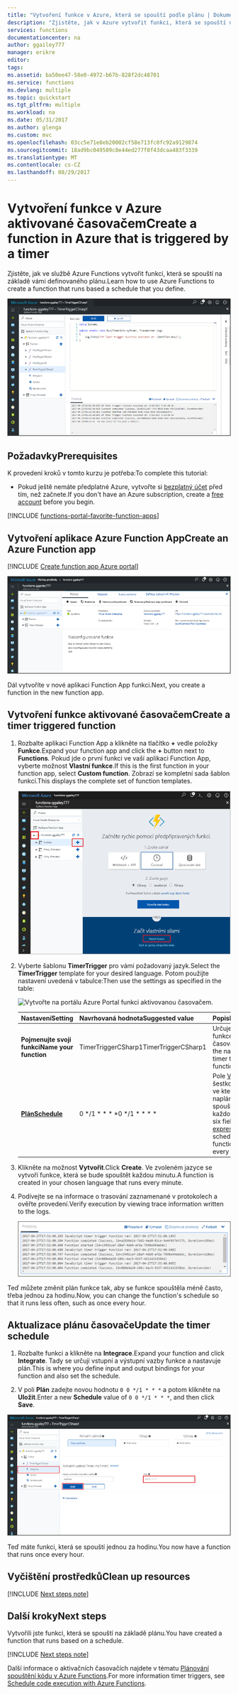 ```yaml
---
title: "Vytvoření funkce v Azure, která se spouští podle plánu | Dokumentace Microsoftu"
description: "Zjistěte, jak v Azure vytvořit funkci, která se spouští na základě vámi definovaného plánu."
services: functions
documentationcenter: na
author: ggailey777
manager: erikre
editor: 
tags: 
ms.assetid: ba50ee47-58e0-4972-b67b-828f2dc48701
ms.service: functions
ms.devlang: multiple
ms.topic: quickstart
ms.tgt_pltfrm: multiple
ms.workload: na
ms.date: 05/31/2017
ms.author: glenga
ms.custom: mvc
ms.openlocfilehash: 03cc5e71e8eb20002cf58e713fc0fc92a9129874
ms.sourcegitcommit: 18ad9bc049589c8e44ed277f8f43dcaa483f3339
ms.translationtype: MT
ms.contentlocale: cs-CZ
ms.lasthandoff: 08/29/2017
---
```

# <a name="create-a-function-in-azure-that-is-triggered-by-a-timer"></a><span data-ttu-id="32cbe-103">Vytvoření funkce v Azure aktivované časovačem</span><span class="sxs-lookup"><span data-stu-id="32cbe-103">Create a function in Azure that is triggered by a timer</span></span>

<span data-ttu-id="32cbe-104">Zjistěte, jak ve službě Azure Functions vytvořit funkci, která se spouští na základě vámi definovaného plánu.</span><span class="sxs-lookup"><span data-stu-id="32cbe-104">Learn how to use Azure Functions to create a function that runs based a schedule that you define.</span></span>

![Vytvoření aplikace Function App na webu Azure Portal](./media/functions-create-scheduled-function/function-app-in-portal-editor.png)

## <a name="prerequisites"></a><span data-ttu-id="32cbe-106">Požadavky</span><span class="sxs-lookup"><span data-stu-id="32cbe-106">Prerequisites</span></span>

<span data-ttu-id="32cbe-107">K provedení kroků v tomto kurzu je potřeba:</span><span class="sxs-lookup"><span data-stu-id="32cbe-107">To complete this tutorial:</span></span>

+ <span data-ttu-id="32cbe-108">Pokud ještě nemáte předplatné Azure, vytvořte si [bezplatný účet](https://azure.microsoft.com/free/?WT.mc_id=A261C142F) před tím, než začnete.</span><span class="sxs-lookup"><span data-stu-id="32cbe-108">If you don't have an Azure subscription, create a [free account](https://azure.microsoft.com/free/?WT.mc_id=A261C142F) before you begin.</span></span>

[!INCLUDE [functions-portal-favorite-function-apps](../../includes/functions-portal-favorite-function-apps.md)]

## <a name="create-an-azure-function-app"></a><span data-ttu-id="32cbe-109">Vytvoření aplikace Azure Function App</span><span class="sxs-lookup"><span data-stu-id="32cbe-109">Create an Azure Function app</span></span>

[!INCLUDE [Create function app Azure portal](../../includes/functions-create-function-app-portal.md)]

![Aplikace Function App byla úspěšně vytvořena.](./media/functions-create-first-azure-function/function-app-create-success.png)

<span data-ttu-id="32cbe-111">Dál vytvoříte v nové aplikaci Function App funkci.</span><span class="sxs-lookup"><span data-stu-id="32cbe-111">Next, you create a function in the new function app.</span></span>

<a name="create-function"></a>

## <a name="create-a-timer-triggered-function"></a><span data-ttu-id="32cbe-112">Vytvoření funkce aktivované časovačem</span><span class="sxs-lookup"><span data-stu-id="32cbe-112">Create a timer triggered function</span></span>

1. <span data-ttu-id="32cbe-113">Rozbalte aplikaci Function App a klikněte na tlačítko **+** vedle položky **Funkce**.</span><span class="sxs-lookup"><span data-stu-id="32cbe-113">Expand your function app and click the **+** button next to **Functions**.</span></span> <span data-ttu-id="32cbe-114">Pokud jde o první funkci ve vaší aplikaci Function App, vyberte možnost **Vlastní funkce**.</span><span class="sxs-lookup"><span data-stu-id="32cbe-114">If this is the first function in your function app, select **Custom function**.</span></span> <span data-ttu-id="32cbe-115">Zobrazí se kompletní sada šablon funkcí.</span><span class="sxs-lookup"><span data-stu-id="32cbe-115">This displays the complete set of function templates.</span></span>

    ![Stručný úvod do služby Functions na webu Azure Portal](./media/functions-create-scheduled-function/add-first-function.png)

2. <span data-ttu-id="32cbe-117">Vyberte šablonu **TimerTrigger** pro vámi požadovaný jazyk.</span><span class="sxs-lookup"><span data-stu-id="32cbe-117">Select the **TimerTrigger** template for your desired language.</span></span> <span data-ttu-id="32cbe-118">Potom použijte nastavení uvedená v tabulce:</span><span class="sxs-lookup"><span data-stu-id="32cbe-118">Then use the settings as specified in the table:</span></span>

    ![Vytvořte na portálu Azure Portal funkci aktivovanou časovačem.](./media/functions-create-scheduled-function/functions-create-timer-trigger.png)

    | <span data-ttu-id="32cbe-120">Nastavení</span><span class="sxs-lookup"><span data-stu-id="32cbe-120">Setting</span></span> | <span data-ttu-id="32cbe-121">Navrhovaná hodnota</span><span class="sxs-lookup"><span data-stu-id="32cbe-121">Suggested value</span></span> | <span data-ttu-id="32cbe-122">Popis</span><span class="sxs-lookup"><span data-stu-id="32cbe-122">Description</span></span> |
    |---|---|---|
    | <span data-ttu-id="32cbe-123">**Pojmenujte svoji funkci**</span><span class="sxs-lookup"><span data-stu-id="32cbe-123">**Name your function**</span></span> | <span data-ttu-id="32cbe-124">TimerTriggerCSharp1</span><span class="sxs-lookup"><span data-stu-id="32cbe-124">TimerTriggerCSharp1</span></span> | <span data-ttu-id="32cbe-125">Určuje název funkce aktivované časovačem.</span><span class="sxs-lookup"><span data-stu-id="32cbe-125">Defines the name of your timer triggered function.</span></span> |
    | <span data-ttu-id="32cbe-126">**[Plán](http://en.wikipedia.org/wiki/Cron#CRON_expression)**</span><span class="sxs-lookup"><span data-stu-id="32cbe-126">**[Schedule](http://en.wikipedia.org/wiki/Cron#CRON_expression)**</span></span> | <span data-ttu-id="32cbe-127">0 \*/1 \* \* \* \*</span><span class="sxs-lookup"><span data-stu-id="32cbe-127">0 \*/1 \* \* \* \*</span></span> | <span data-ttu-id="32cbe-128">Pole [Výraz CRON](http://en.wikipedia.org/wiki/Cron#CRON_expression) v šestkové soustavě, ve kterém naplánujete spouštění funkce každou minutu.</span><span class="sxs-lookup"><span data-stu-id="32cbe-128">A six field [CRON expression](http://en.wikipedia.org/wiki/Cron#CRON_expression) that schedules your function to run every minute.</span></span> |

2. <span data-ttu-id="32cbe-129">Klikněte na možnost **Vytvořit**.</span><span class="sxs-lookup"><span data-stu-id="32cbe-129">Click **Create**.</span></span> <span data-ttu-id="32cbe-130">Ve zvoleném jazyce se vytvoří funkce, která se bude spouštět každou minutu.</span><span class="sxs-lookup"><span data-stu-id="32cbe-130">A function is created in your chosen language that runs every minute.</span></span>

3. <span data-ttu-id="32cbe-131">Podívejte se na informace o trasování zaznamenané v protokolech a ověřte provedení.</span><span class="sxs-lookup"><span data-stu-id="32cbe-131">Verify execution by viewing trace information written to the logs.</span></span>

    ![Prohlížeč protokolu funkcí na webu Azure Portal.](./media/functions-create-scheduled-function/functions-timer-trigger-view-logs2.png)

<span data-ttu-id="32cbe-133">Teď můžete změnit plán funkce tak, aby se funkce spouštěla méně často, třeba jednou za hodinu.</span><span class="sxs-lookup"><span data-stu-id="32cbe-133">Now, you can change the function's schedule so that it runs less often, such as once every hour.</span></span> 

## <a name="update-the-timer-schedule"></a><span data-ttu-id="32cbe-134">Aktualizace plánu časovače</span><span class="sxs-lookup"><span data-stu-id="32cbe-134">Update the timer schedule</span></span>

1. <span data-ttu-id="32cbe-135">Rozbalte funkci a klikněte na **Integrace**.</span><span class="sxs-lookup"><span data-stu-id="32cbe-135">Expand your function and click **Integrate**.</span></span> <span data-ttu-id="32cbe-136">Tady se určují vstupní a výstupní vazby funkce a nastavuje plán.</span><span class="sxs-lookup"><span data-stu-id="32cbe-136">This is where you define input and output bindings for your function and also set the schedule.</span></span> 

2. <span data-ttu-id="32cbe-137">V poli **Plán** zadejte novou hodnotu `0 0 */1 * * *` a potom klikněte na **Uložit**.</span><span class="sxs-lookup"><span data-stu-id="32cbe-137">Enter a new **Schedule** value of `0 0 */1 * * *`, and then click **Save**.</span></span>  

![Aktualizace plánu časovače funkcí na webu Azure Portal.](./media/functions-create-scheduled-function/functions-timer-trigger-change-schedule.png)

<span data-ttu-id="32cbe-139">Teď máte funkci, která se spouští jednou za hodinu.</span><span class="sxs-lookup"><span data-stu-id="32cbe-139">You now have a function that runs once every hour.</span></span> 

## <a name="clean-up-resources"></a><span data-ttu-id="32cbe-140">Vyčištění prostředků</span><span class="sxs-lookup"><span data-stu-id="32cbe-140">Clean up resources</span></span>

[!INCLUDE [Next steps note](../../includes/functions-quickstart-cleanup.md)]

## <a name="next-steps"></a><span data-ttu-id="32cbe-141">Další kroky</span><span class="sxs-lookup"><span data-stu-id="32cbe-141">Next steps</span></span>

<span data-ttu-id="32cbe-142">Vytvořili jste funkci, která se spouští na základě plánu.</span><span class="sxs-lookup"><span data-stu-id="32cbe-142">You have created a function that runs based on a schedule.</span></span>

[!INCLUDE [Next steps note](../../includes/functions-quickstart-next-steps.md)]

<span data-ttu-id="32cbe-143">Další informace o aktivačních časovačích najdete v tématu [Plánování spouštění kódu v Azure Functions](functions-bindings-timer.md).</span><span class="sxs-lookup"><span data-stu-id="32cbe-143">For more information timer triggers, see [Schedule code execution with Azure Functions](functions-bindings-timer.md).</span></span>